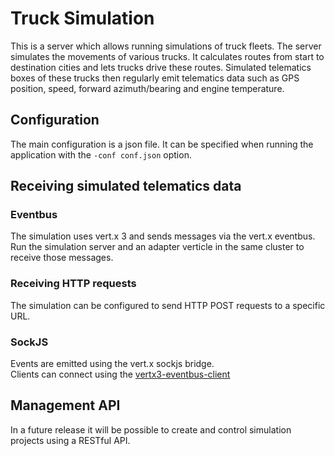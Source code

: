 # Truck Simulation
This is a server which allows running simulations of truck fleets.
The server simulates the movements of various trucks. It calculates routes from start to destination
cities and lets trucks drive these routes.
Simulated telematics boxes of these trucks then regularly emit telematics data such as GPS position, 
speed, forward azimuth/bearing and engine temperature.


## Configuration
The main configuration is a json file. It can be specified when running the application 
with the `-conf conf.json` option.

## Receiving simulated telematics data

### Eventbus
The simulation uses vert.x 3 and sends messages via the vert.x eventbus.
Run the simulation server and an adapter verticle in the same cluster to receive those messages.

### Receiving HTTP requests
The simulation can be configured to send HTTP POST requests to a specific URL.

### SockJS
Events are emitted using the vert.x sockjs bridge.  
Clients can connect using the [vertx3-eventbus-client](https://www.npmjs.com/package/vertx3-eventbus-client)


## Management API
In a future release it will be possible to create and control simulation projects using a RESTful API.